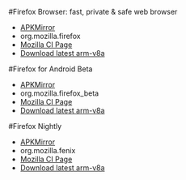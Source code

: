 #Firefox Browser: fast, private & safe web browser
 * [APKMirror](https://www.apkmirror.com/apk/mozilla/firefox/)
 * org.mozilla.firefox
 * [Mozilla CI Page](https://firefox-ci-tc.services.mozilla.com/tasks/index/mobile.v2.fenix.release)
 * [Download latest arm-v8a](https://firefox-ci-tc.services.mozilla.com/api/index/v1/task/mobile.v2.fenix.release.latest.arm64-v8a/artifacts/public/build/arm64-v8a/target.apk)


#Firefox for Android Beta
 * [APKMirror](https://www.apkmirror.com/apk/mozilla/firefox-beta/)
 * org.mozilla.firefox_beta
 * [Mozilla CI Page](https://firefox-ci-tc.services.mozilla.com/tasks/index/mobile.v2.fenix.beta.latest/arm64-v8a)
 * [Download latest arm-v8a](https://firefox-ci-tc.services.mozilla.com/api/index/v1/task/mobile.v2.fenix.beta.latest.arm64-v8a/artifacts/public/build/arm64-v8a/geckoBeta/target.apk)


#Firefox Nightly
 * [APKMirror](https://www.apkmirror.com/apk/mozilla/firefox-fenix/)
 * org.mozilla.fenix
 * [Mozilla CI Page](https://firefox-ci-tc.services.mozilla.com/tasks/index/mobile.v2.fenix.nightly.latest/arm64-v8a)
 * [Download latest arm-v8a](https://firefox-ci-tc.services.mozilla.com/api/index/v1/task/mobile.v2.fenix.nightly.latest.arm64-v8a/artifacts/public/build/arm64-v8a/geckoNightly/target.apk)